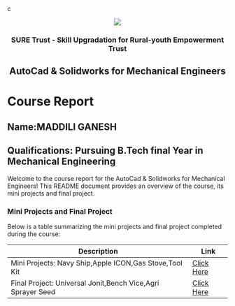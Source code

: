 c<!-- PROJECT LOGO -->
<br />

<div align="center">
   <img src='https://user-images.githubusercontent.com/73131499/166115643-d3187f47-d38f-41b2-ae42-5ecbbc60de14.png' />


<h3 align="center">SURE Trust - Skill Upgradation for Rural-youth Empowerment Trust</h3>
  <h2> AutoCad & Solidworks for Mechanical Engineers </h2>
</div>

# Course Report

## Name:MADDILI GANESH


## Qualifications: Pursuing B.Tech final Year in Mechanical Engineering

Welcome to the course report for the AutoCad & Solidworks for Mechanical Engineers! This README document provides an overview of the course, its mini projects and final project.

### Mini Projects and Final Project


Below is a table summarizing the mini projects and final project completed during the course:

| Description                               | Link                                    |
|-------------------------------------------|-----------------------------------------|
| Mini Projects: Navy Ship,Apple ICON,Gas Stove,Tool Kit   | [Click Here](https://github.com/Ganeshmaddili/G7_Autocad/tree/main/Mini%20Projects/ganesh%202912)                        |
| Final Project: Universal Jonit,Bench Vice,Agri Sprayer Seed    | [Click Here](https://github.com/Ganeshmaddili/G7_Autocad/tree/main/Final%20Project/ganesh%202912)                         |
